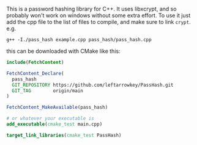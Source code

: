 This is a password hashing library for C++. It uses libxcrypt, and so probably
won't work on windows without some extra effort. To use it just add the cpp
file to the list of files to compile, and make sure to link `crypt`.  
e.g.
```
g++ -I./pass_hash example.cpp pass_hash/pass_hash.cpp
```

this can be downloaded with CMake like this:
```cmake
include(FetchContent)

FetchContent_Declare(
  pass_hash
  GIT_REPOSITORY https://github.com/leftarrowkey/PassHash.git
  GIT_TAG        origin/main
)

FetchContent_MakeAvailable(pass_hash)

# or whatever your executable is
add_executable(cmake_test main.cpp)

target_link_libraries(cmake_test PassHash)

```
